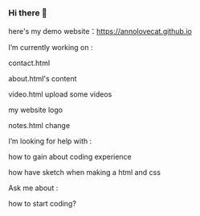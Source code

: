 ### Hi there 👋

here's my demo website：https://annolovecat.github.io

I’m currently working on :

contact.html 

about.html's content

video.html upload some videos

my website logo

notes.html change
 
I’m looking for help with :

how to gain about coding experience 

how have sketch when making a html and css
 
Ask me about :

how to start coding?

